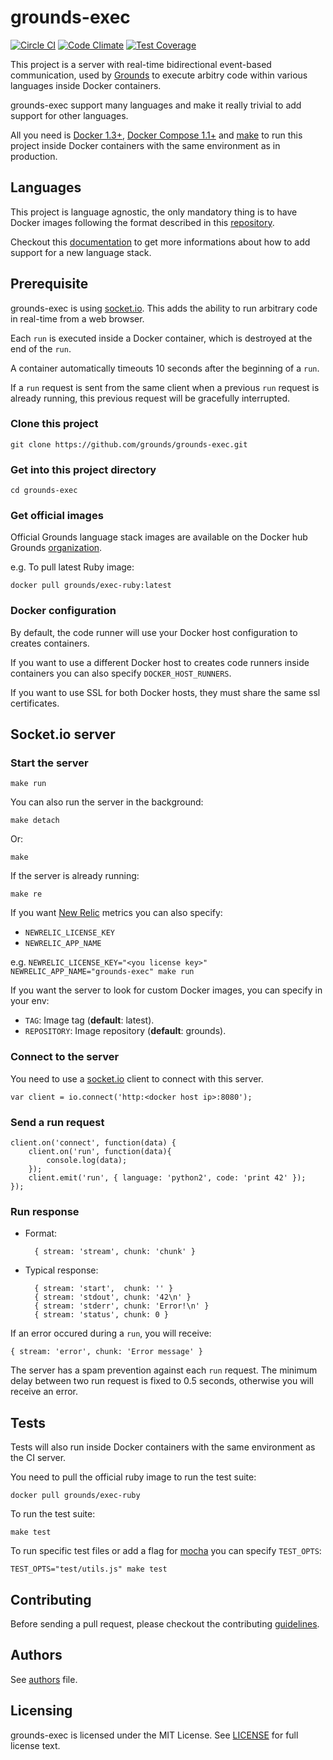 # grounds-exec
[![Circle CI](https://circleci.com/gh/grounds/grounds-exec/tree/master.svg?style=svg)](https://circleci.com/gh/grounds/grounds-exec/tree/master)
[![Code Climate](https://codeclimate.com/github/grounds/grounds-exec/badges/gpa.svg)](https://codeclimate.com/github/grounds/grounds-exec)
[![Test Coverage](https://codeclimate.com/github/grounds/grounds-exec/badges/coverage.svg)](https://codeclimate.com/github/grounds/grounds-exec)

This project is a server with real-time bidirectional event-based communication,
used by [Grounds](http://beta.42grounds.io) to execute arbitry code within various
languages inside Docker containers.

grounds-exec support many languages and make it really trivial to add support
for other languages.

All you need is [Docker 1.3+](https://docker.com/),
[Docker Compose 1.1+](http://docs.docker.com/compose/) and
[make](http://www.gnu.org/software/make/) to run this project inside Docker
containers with the same environment as in production.

## Languages

This project is language agnostic, the only mandatory thing is to have Docker
images following the format described in this
[repository](http://github.com/grounds/grounds-images).

Checkout this
[documentation](https://github.com/grounds/grounds-images/blob/master/docs/NEW_LANGUAGE.md)
to get more informations about how to add support for a new language stack.

## Prerequisite
grounds-exec is using [socket.io](http://socket.io). This adds the ability
to run arbitrary code in real-time from a web browser.

Each `run` is executed inside a Docker container, which is destroyed at the end
of the `run`.

A container automatically timeouts 10 seconds after the beginning of a `run`.

If a `run` request is sent from the same client when a previous `run` request is
already running, this previous request will be gracefully interrupted.

### Clone this project

    git clone https://github.com/grounds/grounds-exec.git

### Get into this project directory

    cd grounds-exec

### Get official images

Official Grounds language stack images are available on the Docker hub
Grounds [organization](https://registry.hub.docker.com/repos/grounds/).

e.g. To pull latest Ruby image:

    docker pull grounds/exec-ruby:latest

### Docker configuration

By default, the code runner will use your Docker host configuration to
creates containers.

If you want to use a different Docker host to creates code runners inside
containers you can also specify `DOCKER_HOST_RUNNERS`.

If you want to use SSL for both Docker hosts, they must share the same ssl
certificates.

## Socket.io server

### Start the server

    make run

You can also run the server in the background:

    make detach

Or:

    make

If the server is already running:

    make re

If you want [New Relic](http://newrelic.com/) metrics you can also specify:

* `NEWRELIC_LICENSE_KEY`
* `NEWRELIC_APP_NAME`

e.g. `NEWRELIC_LICENSE_KEY="<you license key>" NEWRELIC_APP_NAME="grounds-exec" make run`

If you want the server to look for custom Docker images, you can specify in your env:

* `TAG`: Image tag (**default**: latest).
* `REPOSITORY`: Image repository (**default**: grounds).

### Connect to the server

You need to use a [socket.io](http://socket.io/docs/client-api/) client to
connect with this server.

    var client = io.connect('http:<docker host ip>:8080');

### Send a run request

    client.on('connect', function(data) {
        client.on('run', function(data){
            console.log(data);
        });
        client.emit('run', { language: 'python2', code: 'print 42' });
    });

### Run response

* Format:

        { stream: 'stream', chunk: 'chunk' }

* Typical response:

        { stream: 'start',  chunk: '' }
        { stream: 'stdout', chunk: '42\n' }
        { stream: 'stderr', chunk: 'Error!\n' }
        { stream: 'status', chunk: 0 }

If an error occured during a `run`, you will receive:

    { stream: 'error', chunk: 'Error message' }

The server has a spam prevention against each `run` request. The minimum
delay between two run request is fixed to 0.5 seconds, otherwise you will
receive an error.

## Tests

Tests will also run inside Docker containers with the same environment
as the CI server.

You need to pull the official ruby image to run the test suite:

    docker pull grounds/exec-ruby

To run the test suite:

    make test

To run specific test files or add a flag for [mocha](http://mochajs.org/) you
can specify `TEST_OPTS`:

    TEST_OPTS="test/utils.js" make test

## Contributing

Before sending a pull request, please checkout the contributing
[guidelines](/docs/CONTRIBUTING.md).

## Authors

See [authors](/docs/AUTHORS.md) file.

## Licensing

grounds-exec is licensed under the MIT License. See [LICENSE](LICENSE) for
full license text.
